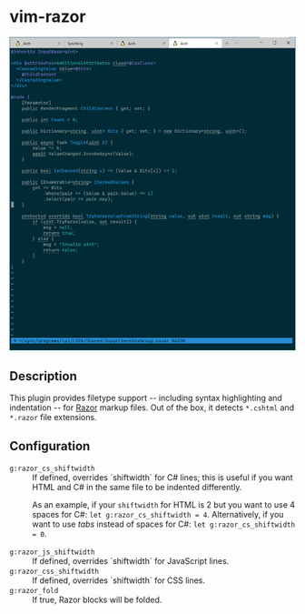 # vim-razor

![vim-razor demo](demo.png)

## Description

This plugin provides filetype support -- including syntax highlighting and indentation -- for [Razor](https://docs.microsoft.com/en-us/aspnet/core/mvc/views/razor) markup files. Out of the box, it detects `*.cshtml` and `*.razor` file extensions.

## Configuration

<dl>
<dt><code>g:razor_cs_shiftwidth</code></dt>
<dd>
If defined, overrides `shiftwidth` for C# lines; this is useful if you want HTML and C# in the same file to be indented differently.

As an example, if your `shiftwidth` for HTML is 2 but you want to use 4 spaces for C#: `let g:razor_cs_shiftwidth = 4`. Alternatively, if you want to use *tabs* instead of spaces for C#: `let g:razor_cs_shiftwidth = 0`.
</dd>

<dt><code>g:razor_js_shiftwidth</code></dt>
<dd>
If defined, overrides `shiftwidth` for JavaScript lines.
</dd>

<dt><code>g:razor_css_shiftwidth</code></dt>
<dd>
If defined, overrides `shiftwidth` for CSS lines.
</dd>

<dt><code>g:razor_fold</code></dt>
<dd>
If true, Razor blocks will be folded.
</dd>
</dl>
